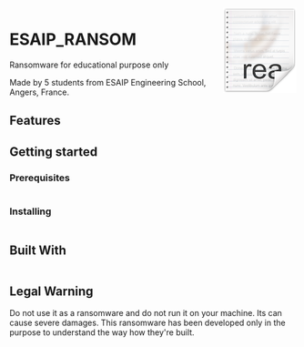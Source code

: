<img src="icon.png" align="right" />

# ESAIP_RANSOM
Ransomware for educational purpose only

Made by 5 students from ESAIP Engineering School, Angers, France.

## Features


## Getting started

### Prerequisites

```

```

### Installing

```

```

## Built With

```

```

## Legal Warning

Do not use it as a ransomware and do not run it on your machine. Its can cause severe damages.
This ransomware has been developed only in the purpose to understand the way how they're built.
